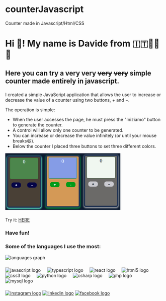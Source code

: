 # counterJavascript

Counter made in Javascript/Html/CSS

<h1 align="left">Hi 👋! My name is Davide from &#x1f1ee;&#x1f1f9;🍕&#127837;🛵</h1>
<h2>Here you can try a very very <s>very</s> <s>very</s> simple counter made entirely in javascript.</h2>

###

<p align="left">I created a simple JavaScript application that allows the user to increase or decrease the value of a counter using two buttons, + and −.

The operation is simple:

- When the user accesses the page, he must press the "Iniziamo" button to generate the counter.
- A control will allow only one counter to be generated.
- You can increase or decrease the value infinitely (or until your mouse breaks😆).
- Below the counter I placed three buttons to set three different colors.
</p>

<img align="center" height="180" src="counter1.PNG" alt="color 1" /><img align="center" height="180" src="counter2.PNG" alt="color 2" /><img align="center" height="180" src="counter3.PNG" alt="color 3" />

###

<p>Try it: <a href="https://github.com/demasidavide/counterJavascript/tree/main">HERE</a></p>

###

<h3>Have fun!</h3>

###
<h3>Some of the languages ​​I use the most:</h3>

<div align="left">
  <img src="https://github-readme-stats.vercel.app/api/top-langs?username=demasidavide&locale=en&hide_title=false&layout=compact&card_width=320&langs_count=5&theme=dracula&hide_border=false" height="150" alt="languages graph"  /><br>
</div>

###

<div align="left">
  <img src="https://cdn.jsdelivr.net/gh/devicons/devicon/icons/javascript/javascript-original.svg" height="30" alt="javascript logo"  />
  <img width="12" />
  <img src="https://cdn.jsdelivr.net/gh/devicons/devicon/icons/typescript/typescript-original.svg" height="30" alt="typescript logo"  />
  <img width="12" />
  <img src="https://cdn.jsdelivr.net/gh/devicons/devicon/icons/react/react-original.svg" height="30" alt="react logo"  />
  <img width="12" />
  <img src="https://cdn.jsdelivr.net/gh/devicons/devicon/icons/html5/html5-original.svg" height="30" alt="html5 logo"  />
  <img width="12" />
  <img src="https://cdn.jsdelivr.net/gh/devicons/devicon/icons/css3/css3-original.svg" height="30" alt="css3 logo"  />
  <img width="12" />
  <img src="https://cdn.jsdelivr.net/gh/devicons/devicon/icons/python/python-original.svg" height="30" alt="python logo"  />
  <img width="12" />
  <img src="https://cdn.jsdelivr.net/gh/devicons/devicon/icons/csharp/csharp-original.svg" height="30" alt="csharp logo"  />
  <img width="12" />
  <img src="https://cdn.jsdelivr.net/gh/devicons/devicon/icons/php/php-original.svg" height="30" alt="php logo"  />
  <img width="12" />
  <img src="https://cdn.jsdelivr.net/gh/devicons/devicon/icons/mysql/mysql-original.svg" height="30" alt="mysql logo"  />
</div>

###

<div align="left">
  <a href="https://www.instagram.com/demo46/" target="_blank"><img src="https://img.shields.io/static/v1?message=Instagram&logo=instagram&label=&color=E4405F&logoColor=white&labelColor=&style=for-the-badge" height="35" alt="instagram logo"  /></a>
  <a href="https://www.linkedin.com/feed/?trk=sem-ga_campid.20677489327_asid.153452322614_crid.677545198980_kw.linkedin_d.c_tid.kwd-148086543_n.g_mt.e_geo.9053436" target="_blank"><img src="https://img.shields.io/static/v1?message=LinkedIn&logo=linkedin&label=&color=0077B5&logoColor=white&labelColor=&style=for-the-badge" height="35" alt="linkedin logo" /></a>
  <a href="https://www.facebook.com/davide.demasi.7" target="_blank"><img src="https://img.shields.io/static/v1?message=Facebook&logo=facebook&label=&color=1877F2&logoColor=white&labelColor=&style=for-the-badge" height="35" alt="facebook logo"  /></a>
</div>

###


